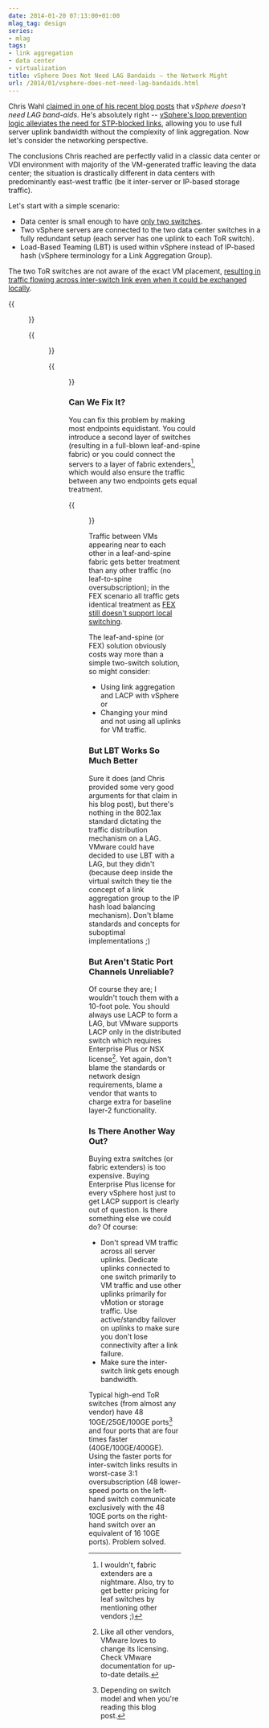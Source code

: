 ```yaml
---
date: 2014-01-20 07:13:00+01:00
mlag_tag: design
series:
- mlag
tags:
- link aggregation
- data center
- virtualization
title: vSphere Does Not Need LAG Bandaids – the Network Might
url: /2014/01/vsphere-does-not-need-lag-bandaids.html
---
```

Chris Wahl [claimed in one of his recent blog posts](http://wahlnetwork.com/2014/01/13/vsphere-need-lag-bandaids/) that *vSphere doesn\'t need LAG band-aids*. He\'s absolutely right -- [vSphere's loop prevention logic alleviates the need for STP-blocked links](/2010/11/vmware-virtual-switch-no-need-for-stp.html), allowing you to use full server uplink bandwidth without the complexity of link aggregation. Now let's consider the networking perspective.
<!--more-->
The conclusions Chris reached are perfectly valid in a classic data center or VDI environment with majority of the VM-generated traffic leaving the data center; the situation is drastically different in data centers with predominantly east-west traffic (be it inter-server or IP-based storage traffic).

Let's start with a simple scenario:

- Data center is small enough to have [only two switches](/2014/10/all-you-need-are-two-top-of-rack.html).
- Two vSphere servers are connected to the two data center switches in a fully redundant setup (each server has one uplink to each ToR switch).
- Load-Based Teaming (LBT) is used within vSphere instead of IP-based hash (vSphere terminology for a Link Aggregation Group).

The two ToR switches are not aware of the exact VM placement, [resulting in traffic flowing across inter-switch link even when it could be exchanged locally](/2011/01/vswitch-in-multi-chassis-link.html).

{{<figure src="/2014/01/s320-vSwitch_MLAG_Phy.png" caption="Physical connectivity">}}

{{<figure src="/2014/01/s320-vSwitch_MLAG_Log.png" caption="VM MAC reachability as seen by the switches">}}

{{<figure src="/2014/01/s320-vSwitch_MLAG_Traffic.png" caption="Traffic flow between VMs on adjacent hypervisor hosts">}}

### Can We Fix It?

You can fix this problem by making most endpoints equidistant. You could introduce a second layer of switches (resulting in a full-blown leaf-and-spine fabric) or you could connect the servers to a layer of fabric extenders[^NOFEX], which would also ensure the traffic between any two endpoints gets equal treatment.

{{<figure src="/2014/01/s400-FEX_LAG.png">}}

[^NOFEX]: I wouldn't, fabric extenders are a nightmare. Also, try to get better pricing for leaf switches by mentioning other vendors ;)

Traffic between VMs appearing near to each other in a leaf-and-spine fabric gets better treatment than any other traffic (no leaf-to-spine oversubscription); in the FEX scenario all traffic gets identical treatment as [FEX still doesn't support local switching](http://www.cisco.com/en/US/docs/switches/datacenter/nexus2000/sw/configuration/guide/rel_6_2/b_Configuring_the_Cisco_Nexus_2000_Series_Fabric_Extender_rel_6_2_chapter_01.html).

The leaf-and-spine (or FEX) solution obviously costs way more than a simple two-switch solution, so might consider:

* Using link aggregation and LACP with vSphere or
* Changing your mind and not using all uplinks for VM traffic.

### But LBT Works So Much Better

Sure it does (and Chris provided some very good arguments for that claim in his blog post), but there's nothing in the 802.1ax standard dictating the traffic distribution mechanism on a LAG. VMware could have decided to use LBT with a LAG, but they didn't (because deep inside the virtual switch they tie the concept of a link aggregation group to the IP hash load balancing mechanism). Don't blame standards and concepts for suboptimal implementations ;)

### But Aren't Static Port Channels Unreliable?

Of course they are; I wouldn't touch them with a 10-foot pole. You should always use LACP to form a LAG, but VMware supports LACP only in the distributed switch which requires Enterprise Plus or NSX license[^MAYBE]. Yet again, don't blame the standards or network design requirements, blame a vendor that wants to charge extra for baseline layer-2 functionality.

[^MAYBE]: Like all other vendors, VMware loves to change its licensing. Check VMware documentation for up-to-date details.

### Is There Another Way Out?

Buying extra switches (or fabric extenders) is too expensive. Buying Enterprise Plus license for every vSphere host just to get LACP support is clearly out of question. Is there something else we could do? Of course:

* Don't spread VM traffic across all server uplinks. Dedicate uplinks connected to one switch primarily to VM traffic and use other uplinks primarily for vMotion or storage traffic. Use active/standby failover on uplinks to make sure you don't lose connectivity after a link failure.
* Make sure the inter-switch link gets enough bandwidth.

Typical high-end ToR switches (from almost any vendor) have 48 10GE/25GE/100GE ports[^MOD] and four ports that are four times faster (40GE/100GE/400GE). Using the faster ports for inter-switch links results in worst-case 3:1 oversubscription (48 lower-speed ports on the left-hand switch communicate exclusively with the 48 10GE ports on the right-hand switch over an equivalent of 16 10GE ports). Problem solved.

[^MOD]: Depending on switch model and when you're reading this blog post.